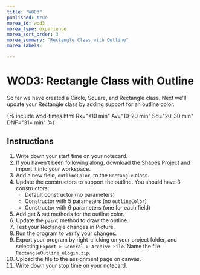 ```yaml
---
title: "WOD3"
published: true
morea_id: wod3
morea_type: experience
morea_sort_order: 3
morea_summary: "Rectangle Class with Outline"
morea_labels:

---
```


# WOD3: Rectangle Class with Outline

So far we have created a Circle, Square, and Rectangle class. Next we'll update your Rectangle class by adding support for an outline color.

{% include wod-times.html Rx="<10 min" Av="10-20 min" Sd="20-30 min" DNF="31+ min" %}

## Instructions

1. Write down your start time on your notecard.
1. If you haven't been following along, download the [Shapes Project](Shapes_wod3.zip) and import it into your workspace.
2. Add a new field, `outlineColor`, to the `Rectangle` class.
2. Update the constructors to support the outline. You should have 3 constructors:
    * Default constructor (no parameters)
    * Constructor with 5 parameters (no `outlineColor`)
    * Constructor with 6 parameters (one for each field)
3. Add get & set methods for the outline color.
4. Update the `paint` method to draw the outline. 
4. Test your Rectangle changes in Picture.
2. Run the program to verify your changes.
3. Export your program by right-clicking on your project folder, and selecting `Export > General > Archive File`. Name the file `RectangleOutline_uLogin.zip`.
4. Upload the file to the assignment page on canvas.
4. Write down your stop time on your notecard.
